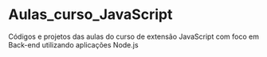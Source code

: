 # Aulas_curso_JavaScript
Códigos e projetos das aulas do curso de extensão JavaScript com foco em Back-end utilizando aplicações Node.js
